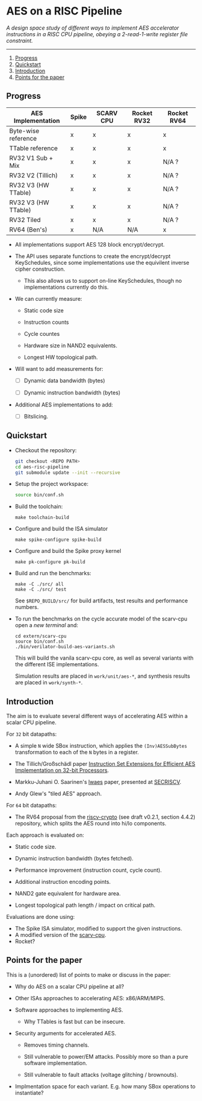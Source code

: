 
# AES on a RISC Pipeline

*A design space study of different ways to implement AES accelerator
 instructions in a RISC CPU pipeline, obeying a 2-read-1-write register
 file constraint.*

---

1. [Progress](#Progress)
2. [Quickstart](#Quickstart)
3. [Introduction](#Introduction)
4. [Points for the paper](#Points-for-the-paper)

## Progress

AES Implementation  | Spike | SCARV CPU | Rocket RV32 | Rocket RV64
--------------------|-------|-----------|-------------|----------------
Byte-wise reference | x     | x         | x           | x
TTable    reference | x     | x         | x           | x
RV32 V1 Sub + Mix   | x     | x         | x           | N/A ?
RV32 V2 (Tillich)   | x     | x         | x           | N/A ?
RV32 V3 (HW TTable) | x     | x         | x           | N/A ?
RV32 V3 (HW TTable) | x     | x         | x           | N/A ?
RV32 Tiled          | x     | x         | x           | N/A ?
RV64 (Ben's)        | x     | N/A       | N/A         | x

- All implementations support AES 128 block encrypt/decrypt.

- The API uses separate functions to create the encrypt/decrypt KeySchedules,
  since some implementations use the equivilent inverse cipher construction.

  - This also allows us to support on-line KeySchedules, though no
    implementations currently do this.

- We can currently measure:

  - Static code size

  - Instruction counts

  - Cycle countes

  - Hardware size in NAND2 equivalents.

  - Longest HW topological path.

- Will want to add measurements for:

  - [ ] Dynamic data bandwidth (bytes)

  - [ ] Dynamic instruction bandwidth (bytes)

- Additional AES implementations to add:

  - [ ] Bitslicing.

## Quickstart

- Checkout the repository:
  ```sh
  git checkout <REPO PATH>
  cd aes-risc-pipeline
  git submodule update --init --recursive
  ```

- Setup the project workspace:
  ```sh
  source bin/conf.sh
  ```

- Build the toolchain:
  ```
  make toolchain-build
  ```

- Configure and build the ISA simulator
  ```
  make spike-configure spike-build
  ```

- Configure and build the Spike proxy kernel
  ```
  make pk-configure pk-build
  ```

- Build and run the benchmarks:
  
  ```
  make -C ./src/ all
  make -C ./src/ test
  ```

  See `$REPO_BUILD/src/` for build artifacts, test results and
  performance numbers.

- To run the benchmarks on the cycle accurate model of the scarv-cpu
  open a *new terminal* and:
  ```
  cd extern/scarv-cpu
  source bin/conf.sh
  ./bin/verilator-build-aes-variants.sh
  ```

  This will build the vanila scarv-cpu core, as well as several variants
  with the different ISE implementations.

  Simulation results are placed in `work/unit/aes-*`, and synthesis
  results are placed in `work/synth-*`.
      

## Introduction

The aim is to evaluate several different ways of accelerating AES within
a scalar CPU pipeline.


For `32` bit datapaths:

- A simple `N` wide SBox instruction, which applies the `(Inv)AESSubBytes`
  transformation to each of the `N` bytes in a register.

- The Tillich/Großschädl paper [Instruction Set Extensions for Efficient AES Implementation on 32-bit Processors](https://link.springer.com/chapter/10.1007/11894063_22).

- Markku-Juhani O. Saarinen's
  [lwaes](https://github.com/mjosaarinen/lwaes_isa)
  paper, presented at
  [SECRISCV](https://ascslab.org/conferences/secriscv/index.html).

- Andy Glew's "tiled AES" approach.


For `64` bit datapaths:

- The RV64 proposal from the
  [riscv-crypto](https://github.com/scarv/riscv-crypto)
  (see draft v0.2.1, section 4.4.2)
  repository, which splits the AES round into hi/lo components.


Each approach is evaluated on:

- Static code size.

- Dynamic instruction bandwidth (bytes fetched).

- Performance improvement (instruction count, cycle count).

- Additional instruction encoding points.

- NAND2 gate equivalent for hardware area.

- Longest topological path length / impact on critical path.


Evaluations are done using:

- The Spike ISA simulator, modified to support the given instructions.
- A modified version of the
  [scarv-cpu](https://github.com/scarv/scarv-cpu).
- Rocket?


## Points for the paper

This is a (unordered) list of points to make or discuss in the paper:


- Why do AES on a scalar CPU pipeline at all?

- Other ISAs approaches to accelerating AES: x86/ARM/MIPS.

- Software approaches to implementing AES.

  - Why TTables is fast but can be insecure.

- Security arguments for accelerated AES.

  - Removes timing channels.

  - Still vulnerable to power/EM attacks. Possibly more so than a
    pure software implementation.

  - Still vulnerable to fault attacks (voltage glitching / brownouts).

- Implmentation space for each variant. E.g. how many SBox operations to
  instantiate?

